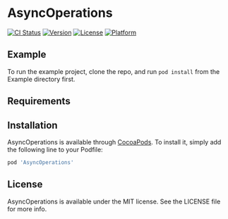 # AsyncOperations

[![CI Status](https://img.shields.io/travis/jaderfeijo/AsyncOperations.svg?style=flat)](https://travis-ci.org/jaderfeijo/AsyncOperations)
[![Version](https://img.shields.io/cocoapods/v/AsyncOperations.svg?style=flat)](https://cocoapods.org/pods/AsyncOperations)
[![License](https://img.shields.io/cocoapods/l/AsyncOperations.svg?style=flat)](https://cocoapods.org/pods/AsyncOperations)
[![Platform](https://img.shields.io/cocoapods/p/AsyncOperations.svg?style=flat)](https://cocoapods.org/pods/AsyncOperations)

## Example

To run the example project, clone the repo, and run `pod install` from the Example directory first.

## Requirements

## Installation

AsyncOperations is available through [CocoaPods](https://cocoapods.org). To install
it, simply add the following line to your Podfile:

```ruby
pod 'AsyncOperations'
```

## License

AsyncOperations is available under the MIT license. See the LICENSE file for more info.
